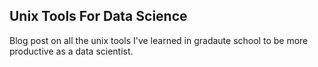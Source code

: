 ## Unix Tools For Data Science

Blog post on all the unix tools I've learned in gradaute school to be more productive as a data scientist.
